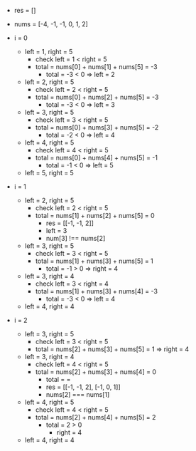 - res = []
- nums = [-4, -1, -1, 0, 1, 2]

- i = 0

  - left = 1, right = 5
    - check left = 1 < right = 5
    - total = nums[0] + nums[1] + nums[5] = -3
      - total = -3 < 0 => left = 2
  - left = 2, right = 5
    - check left = 2 < right = 5
    - total = nums[0] + nums[2] + nums[5] = -3
      - total = -3 < 0 => left = 3
  - left = 3, right = 5
    - check left = 3 < right = 5
    - total = nums[0] + nums[3] + nums[5] = -2
      - total = -2 < 0 => left = 4
  - left = 4, right = 5
    - check left = 4 < right = 5
    - total = nums[0] + nums[4] + nums[5] = -1
      - total = -1 < 0 => left = 5
  - left = 5, right = 5

- i = 1

  - left = 2, right = 5
    - check left = 2 < right = 5
    - total = nums[1] + nums[2] + nums[5] = 0
      - res = [[-1, -1, 2]]
      - left = 3
      - num[3] !== nums[2]
  - left = 3, right = 5
    - check left = 3 < right = 5
    - total = nums[1] + nums[3] + nums[5] = 1
      - total = -1 > 0 => right = 4
  - left = 3, right = 4
    - check left = 3 < right = 4
    - total = nums[1] + nums[3] + nums[4] = -3
      - total = -3 < 0 => left = 4
  - left = 4, right = 4

- i = 2

  - left = 3, right = 5
    - check left = 3 < right = 5
    - total = nums[2] + nums[3] + nums[5] = 1 => right = 4
  - left = 3, right = 4
    - check left = 4 < right = 5
    - total = nums[2] + nums[3] + nums[4] = 0
      - total = =
      - res = [[-1, -1, 2], [-1, 0, 1]]
      - nums[2] === nums[1]
  - left = 4, right = 5
    - check left = 4 < right = 5
    - total = nums[2] + nums[4] + nums[5] = 2
      - total = 2 > 0
        - right = 4
  - left = 4, right = 4
